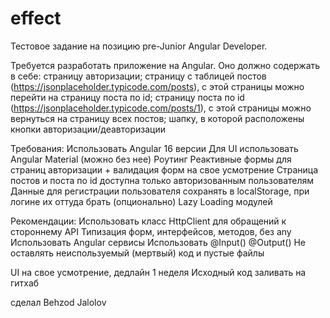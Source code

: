 # effect

Тестовое задание на позицию pre-Junior Angular Developer.

Требуется разработать приложение на Angular. Оно должно содержать в себе:
страницу авторизации;
страницу с таблицей постов (https://jsonplaceholder.typicode.com/posts), с этой страницы можно перейти на страницу поста по id;
страницу поста по id (https://jsonplaceholder.typicode.com/posts/1), с этой страницы можно вернуться на страницу всех постов;
шапку, в которой расположены кнопки авторизации/деавторизации

Требования:
Использовать Angular 16 версии
Для UI использовать Angular Material (можно без нее)
Роутинг
Реактивные формы для страниц авторизации + валидация форм на свое усмотрение
Страница постов и поста по id доступна только авторизованным пользователям
Данные для регистрации пользователя сохранять в localStorage, при логине их оттуда брать
(опционально) Lazy Loading модулей

Рекомендации:
Использовать класс HttpClient для обращений к стороннему API
Типизация форм, интерфейсов, методов, без any
Использовать Angular сервисы
Использовать @Input() @Output()
Не оставлять неиспользуемый (мертвый) код и пустые файлы

UI на свое усмотрение, дедлайн 1 неделя
Исходный код заливать на гитхаб


сделал Behzod Jalolov
